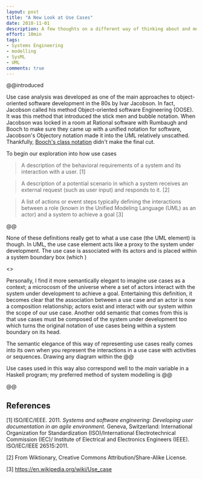 ```yaml
---
layout: post
title: "A New Look at Use Cases"
date: 2018-11-01
description: A few thoughts on a different way of thinking about and modelling Use Cases using SysML/UML.
effort: 10min
tags:
- Systems Engineering
- modelling
- SysML
- UML
comments: true
---
```


@@introduced

<!-- more -->

Use case analysis was developed as one of the main approaches to object-oriented software development in the 80s by Ivar Jacobson. In fact, Jacobson called his method Object-oriented software Engineering (OOSE). It was this method that introduced the stick men and bubble notation. When Jacobson was locked in a room at Rational software with Rumbaugh and Booch to make sure they came up with a unified notation for software, Jacobson's Objectory notation made it into the UML relatively unscathed. Thankfully, [Booch's class notation](https://www.slac.stanford.edu/BFROOT/www/doc/workbook_kiwi/coding/booch/class.html) didn't make the final cut.  

To begin our exploration into how use cases

> A description of the behavioral requirements of a system and its interaction with a user. [1]

> A description of a potential scenario in which a system receives an external request (such as user input) and responds to it. [2]

> A list of actions or event steps typically defining the interactions between a role (known in the Unified Modeling Language (UML) as an actor) and a system to achieve a goal [3]

@@

None of these definitions really get to what a use case (the UML element) is though. In UML, the use case element acts like a proxy to the system under development. The use case is associated with its actors and is placed within a system boundary box (which ) 

<![]()>

Personally, I find it more semantically elegant to imagine use cases as a context; a microcosm of the universe where a set of actors interact with the system under development to achieve a goal. Entertaining this definition, it becomes clear that the association between a use case and an actor is now a composition relationship; actors exist and interact with our system within the scope of our use case. Another odd semantic that comes from this is that use cases must be composed of the system under development too which turns the original notation of use cases being within a system boundary on its head.

The semantic elegance of this way of representing use cases really comes into its own when you represent the interactions in a use case with activities or sequences. Drawing any diagram within the @@

Use cases used in this way also correspond well to the *main* variable in a Haskell program; my preferred method of system modelling is @@

@@

## References
[1] ISO/IEC/IEEE. 2011. *Systems and software engineering: Developing user documentation in an agile environment.* Geneva, Switzerland: International Organization for Standardization (ISO)/International Electrotechnical Commission (IEC)/ Institute of Electrical and Electronics Engineers (IEEE). ISO/IEC/IEEE 26515:2011.

[2] From Wiktionary, Creative Commons Attribution/Share-Alike License.

[3] https://en.wikipedia.org/wiki/Use_case
